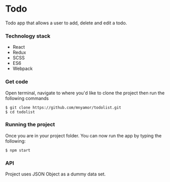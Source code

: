 # Todo

Todo app that allows a user to add, delete and edit a todo.

### Technology stack

* React
* Redux
* SCSS
* ES6
* Webpack

### Get code

Open terminal, navigate to where you'd like to clone the project then run the following commands
    
    $ git clone https://github.com/mnyamor/todolist.git
    $ cd todolist


### Running the project

Once you are in your project folder. You can now run the app by typing the following:

    $ npm start


### API

Project uses JSON Object as a dummy data set.
